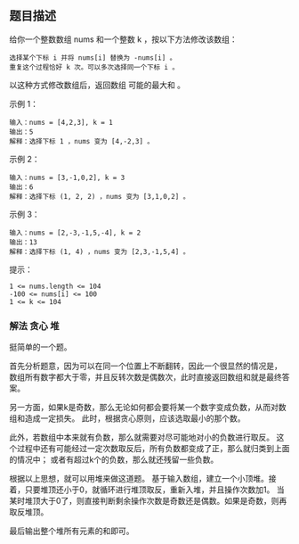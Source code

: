 ## 题目描述
给你一个整数数组 nums 和一个整数 k ，按以下方法修改该数组：
```
选择某个下标 i 并将 nums[i] 替换为 -nums[i] 。
重复这个过程恰好 k 次。可以多次选择同一个下标 i 。
```

以这种方式修改数组后，返回数组 可能的最大和 。

示例 1：
```
输入：nums = [4,2,3], k = 1
输出：5
解释：选择下标 1 ，nums 变为 [4,-2,3] 。
```
示例 2：
```
输入：nums = [3,-1,0,2], k = 3
输出：6
解释：选择下标 (1, 2, 2) ，nums 变为 [3,1,0,2] 。
```
示例 3：
```
输入：nums = [2,-3,-1,5,-4], k = 2
输出：13
解释：选择下标 (1, 4) ，nums 变为 [2,3,-1,5,4] 。
```

提示：
```
1 <= nums.length <= 104
-100 <= nums[i] <= 100
1 <= k <= 104
```

### 解法 贪心 堆
挺简单的一个题。

首先分析题意，因为可以在同一个位置上不断翻转，因此一个很显然的情况是，
数组所有数字都大于零，并且反转次数是偶数次，此时直接返回数组和就是最终答案。

另一方面，如果k是奇数，那么无论如何都会要将某一个数字变成负数，从而对数组和造成一定损失。
此时，根据贪心原则，应该选取最小的那个数。

此外，若数组中本来就有负数，那么就需要对尽可能地对小的负数进行取反。
这个过程中还有可能经过一定次数取反后，所有负数都变成了正，那么就归类到上面的情况中；
或者有超过k个的负数，那么就还残留一些负数。

根据以上思想，就可以用堆来做这道题。
基于输入数组，建立一个小顶堆。接着，只要堆顶还小于0，就循环进行堆顶取反，重新入堆，并且操作次数加1。
当某时堆顶大于0了，则直接判断剩余操作次数是奇数还是偶数。如果是奇数，则再取反堆顶。

最后输出整个堆所有元素的和即可。